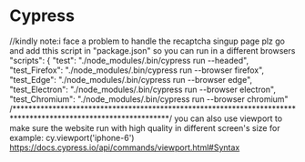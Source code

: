 # Cypress
//kindly note:i face a problem to handle the recaptcha 
singup page 
plz go and add tthis script in "package.json" so you can run in a different browsers
  "scripts": {
    "test": "./node_modules/.bin/cypress run --headed",
    "test_Firefox": "./node_modules/.bin/cypress run --browser firefox",
    "test_Edge": "./node_modules/.bin/cypress run --browser edge",
    "test_Electron": "./node_modules/.bin/cypress run --browser electron",
    "test_Chromium": "./node_modules/.bin/cypress run --browser chromium"
    /***************************************************************************************************************/
    you can also use viewport to make sure the website run with high quality in different screen's size
    for example:
    cy.viewport('iphone-6')
    https://docs.cypress.io/api/commands/viewport.html#Syntax
